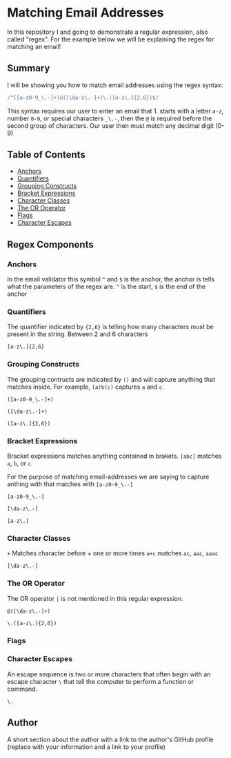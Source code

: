 # Matching Email Addresses
In this repository I and going to demonstrate a regular expression, also called "regex". For the example below we will be explaining the regex  for matching an email! 

## Summary

I will be showing you how to match email addresses using the regex syntax:

 ```javascript
 /^([a-z0-9_\.-]+)@([\da-z\.-]+)\.([a-z\.]{2,6})$/
 ``` 

This syntax requires our user to enter an email that 1. starts with a letter `a-z`, number `0-9`, or special characters `_\.-`, then the `@` is required before the second group of characters. Our user then must match any decimal digit (0-9)

## Table of Contents

- [Anchors](#anchors)
- [Quantifiers](#quantifiers)
- [Grouping Constructs](#grouping-constructs)
- [Bracket Expressions](#bracket-expressions)
- [Character Classes](#character-classes)
- [The OR Operator](#the-or-operator)
- [Flags](#flags)
- [Character Escapes](#character-escapes)

## Regex Components


### Anchors
In the email validator this symbol `^` and `$` is the anchor, the anchor is tells what the parameters of the regex are. `^` is the start, `$` is the end of the anchor

### Quantifiers
The quantifier indicated by `{2,6}` is telling how many characters must be present in the string. Between 2 and 6 characters 

```
[a-z\.]{2,6}
```

### Grouping Constructs
The grouping contructs are indicated by `()` and will capture anything that matches inside. For example, `(a)b(c)` captures `a` and `c`. 

```
([a-z0-9_\.-]+)
```



```
([\da-z\.-]+)
```




```
([a-z\.]{2,6})
```

### Bracket Expressions
Bracket expressions matches anything contained in brakets. `[abc]` matches `a`, `b`, or `c`.

For the purpose of matching email-addresses we are saying to capture anthing with that matches with `[a-z0-9_\.-]`



```
[a-z0-9_\.-]
```



```
[\da-z\.-]
```



```
[a-z\.]
```

### Character Classes

`+` Matches character before + one or more times `a+c` matches `ac`, `aac`, `aaac`

```
[\da-z\.-]
```

### The OR Operator

The OR operator `|` is not mentioned in this regular expression. 

```
@([\da-z\.-]+)
```



```
\.([a-z\.]{2,6})
```

### Flags

### Character Escapes

An escape sequence is two or more characters that often begin with an escape character `\` that tell the computer to perform a function or command.

```
\.
```

## Author

A short section about the author with a link to the author's GitHub profile (replace with your information and a link to your profile)
